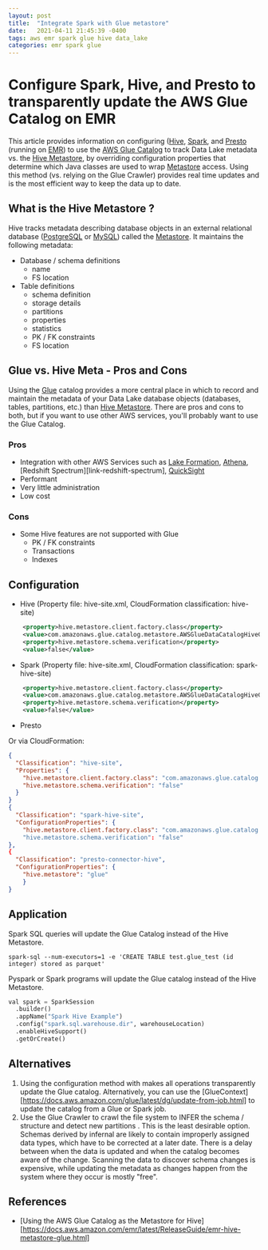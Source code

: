```yaml
---
layout: post
title:  "Integrate Spark with Glue metastore"
date:   2021-04-11 21:45:39 -0400
tags: aws emr spark glue hive data_lake
categories: emr spark glue
---
```


# Configure Spark, Hive, and Presto to transparently update the AWS Glue Catalog on EMR

This article provides information on configuring ([Hive][link-emr-hive], [Spark][link-emr-spark], and [Presto][link-emr-presto] (running on [EMR][link-emr]) to use the [AWS Glue Catalog][link-glue-components] to track Data Lake metadata vs. the [Hive Metastore][link-metastore], by overriding configuration properties that determine which Java classes are used to wrap [Metastore][link-metastore] access.  Using this method (vs. relying on the Glue Crawler) provides real time updates and is the most efficient way to keep the data up to date.

## What is the Hive Metastore ?

Hive tracks metadata describing database objects in an external relational database ([PostgreSQL][link-postgresql] or [MySQL][link-mysql]) called the [Metastore][link-metastore].   It maintains the following metadata:

- Database / schema definitions
  - name
  - FS location
- Table definitions
  - schema definition
  - storage details
  - partitions
  - properties
  - statistics
  - PK / FK constraints
  - FS location

## Glue vs. Hive Meta - Pros and Cons

Using the [Glue][link-glue-components] catalog provides a more central place in which to record and maintain the metadata of your Data Lake database objects (databases, tables, partitions, etc.) than [Hive Metastore][link-metastore]. There are pros and cons to both, but if you want to use other AWS services, you'll probably want to use the Glue Catalog.

### Pros
- Integration with other AWS Services such as [Lake Formation][link-lake-formation], [Athena][link-athena], [Redshift Spectrum][link-redshift-spectrum], [QuickSight][link-quick-sight]
- Performant
- Very little administration
- Low cost

### Cons
- Some Hive features are not supported with Glue
  - PK / FK constraints
  - Transactions
  - Indexes

## Configuration

- Hive (Property file: hive-site.xml, CloudFormation classification: hive-site)

```xml
    <property>hive.metastore.client.factory.class</property>
    <value>com.amazonaws.glue.catalog.metastore.AWSGlueDataCatalogHiveClientFactory<value>
    <property>hive.metastore.schema.verification</property>
    <value>false</value>
  ```
- Spark (Property file: hive-site.xml, CloudFormation classification: spark-hive-site)

```xml
    <property>hive.metastore.client.factory.class</property>
    <value>com.amazonaws.glue.catalog.metastore.AWSGlueDataCatalogHiveClientFactory<value>
    <property>hive.metastore.schema.verification</property>
    <value>false</value>
```

- Presto

Or via CloudFormation:

```json
{
  "Classification": "hive-site",
  "Properties": {
    "hive.metastore.client.factory.class": "com.amazonaws.glue.catalog.metastore.AWSGlueDataCatalogHiveClientFactory",
    "hive.metastore.schema.verification": "false"
  }
}
{
  "Classification": "spark-hive-site",
  "ConfigurationProperties": {
    "hive.metastore.client.factory.class": "com.amazonaws.glue.catalog.metastore.AWSGlueDataCatalogHiveClientFactory"
    "hive.metastore.schema.verification": "false"
},
{
  "Classification": "presto-connector-hive",
  "ConfigurationProperties": {
    "hive.metastore": "glue"
    }
}
```

## Application

Spark SQL queries will update the Glue Catalog instead of the Hive Metastore.

    spark-sql --num-executors=1 -e 'CREATE TABLE test.glue_test (id integer) stored as parquet'

Pyspark or Spark programs will update the Glue catalog instead of the Hive Metastore.

```python
val spark = SparkSession
  .builder()
  .appName("Spark Hive Example")
  .config("spark.sql.warehouse.dir", warehouseLocation)
  .enableHiveSupport()
  .getOrCreate()
```

## Alternatives

1.  Using the configuration method with makes all operations transparently update the Glue catalog.  Alternatively, you can use the [GlueContext][https://docs.aws.amazon.com/glue/latest/dg/update-from-job.html] to update the catalog from a Glue or Spark job.
1. Use the Glue Crawler to crawl the file system to INFER the schema / structure and detect new partitions .  This is the least desirable option.  Schemas derived by infernal are likely to contain improperly assigned data types, which have to be corrected at a later date.  There is a delay between when the data is updated and when the catalog becomes aware of the change.  Scanning the data to discover schema changes is expensive, while updating the metadata as changes happen from the system where they occur is mostly "free".

## References

- [Using the AWS Glue Catalog as the Metastore for Hive][https://docs.aws.amazon.com/emr/latest/ReleaseGuide/emr-hive-metastore-glue.html]

[link-postgresql]: https://www.postgresql.org/
[link-mysql]: https://dev.mysql.com/
[link-metastore]: https://cwiki.apache.org/confluence/display/Hive/Design
[link-glue-components]: https://docs.aws.amazon.com/glue/latest/dg/components-overview.html
[link-emr]: https://docs.aws.amazon.com/emr/latest/ManagementGuide/emr-what-is-emr.html
[link-emr-hive]: https://docs.aws.amazon.com/emr/latest/ReleaseGuide/emr-hive.html
[link-emr-spark]: https://docs.aws.amazon.com/emr/latest/ReleaseGuide/emr-spark.html
[link-emr-presto]: https://docs.aws.amazon.com/emr/latest/ReleaseGuide/emr-presto.html
[link-athena]: https://docs.aws.amazon.com/athena/latest/ug/what-is.html
[link-cloud-formation]: https://docs.aws.amazon.com/AWSCloudFormation/latest/UserGuide/Welcome.html
[link-lake-formation]: https://docs.aws.amazon.com/lake-formation/latest/dg/what-is-lake-formation.html
[link-quick-sight]: https://docs.aws.amazon.com/quicksight/latest/user/welcome.html
[link-redshit-spectrum]: https://docs.aws.amazon.com/redshift/latest/dg/c-getting-started-using-spectrum.html

